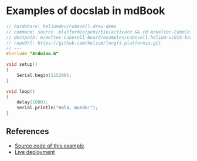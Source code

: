 # Examples of docslab in mdBook


```cpp docslab
// hardshare: heliumdev/cubecell-draw-demo
// command: source .platformio/penv/bin/activate && cd m/Heltec-CubeCell-Board/examples/cubecell-helium-us915-basic && pio run -t upload && pio device monitor
// destpath: m/Heltec-CubeCell-Board/examples/cubecell-helium-us915-basic/src/main.cpp
// repoUrl: https://github.com/helium/longfi-platformio.git
// ---
#include "Arduino.h"

void setup()
{
    Serial.begin(115200);
}

void loop()
{
    delay(1000);
    Serial.println("Hola, mundo!");
}
```


## References

* [Source code of this example](https://github.com/rerobots/docslab/tree/main/examples/mdbook)
* [Live deployment](https://docslab.org/examples/mdbook/)
